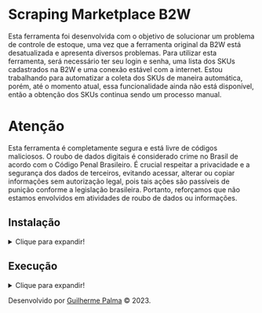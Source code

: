 # Scraping Marketplace B2W

Esta ferramenta foi desenvolvida com o objetivo de solucionar um problema de controle de estoque, uma vez que a ferramenta original da B2W está desatualizada e apresenta diversos problemas. Para utilizar esta ferramenta, será necessário ter seu login e senha, uma lista dos SKUs cadastrados na B2W e uma conexão estável com a internet. Estou trabalhando para automatizar a coleta dos SKUs de maneira automática, porém, até o momento atual, essa funcionalidade ainda não está disponível, então a obtenção dos SKUs continua sendo um processo manual.

# Atenção

Esta ferramenta é completamente segura e está livre de códigos maliciosos. O roubo de dados digitais é considerado crime no Brasil de acordo com o Código Penal Brasileiro. É crucial respeitar a privacidade e a segurança dos dados de terceiros, evitando acessar, alterar ou copiar informações sem autorização legal, pois tais ações são passíveis de punição conforme a legislação brasileira. Portanto, reforçamos que não estamos envolvidos em atividades de roubo de dados ou informações.

## Instalação

<details>
  <summary>Clique para expandir!</summary>
  <br>
  Para executar a aplicação, comece clonando este repositório ao executar o comando abaixo:

    git clone git@github.com:guilhermepallma/scraping_marketplace_b2w.git

  Entre no diretório raiz do projeto:

    cd scraping_marketplace_b2w
  
  Crie um ambiente virtual para a execução do programa:

    python -m venv .venv
    
  Ative o ambiente virtual:
  
    source .venv/bin/activate

  Instale as dependências no ambiente virtual:

    python -m pip install -r requirements.txt

  Com o seu ambiente virtual ativo, as dependências serão instaladas neste ambiente. Quando precisar desativar o ambiente virtual, execute o comando `deactivate`. Lembre-se de ativar novamente quando voltar a trabalhar no projeto. O arquivo `requirements.txt` instalará todas as dependências que serão utilizadas no projeto.
    
</details>

## Execução

<details>
  <summary>Clique para expandir!</summary>
  <br>
  
  Antes de ativar a aplicação, é fundamental preencher um parâmetro básico, que consiste no login e na senha da B2W. Na pasta raíz do projeto, crie um arquivo com o nome `.env` e insira o seguinte conteúdo dentro dele:

    EMAIL='seu email'
    PASSWORD='sua senha'
    
  Para iniciar o scraping bastar rodar o seguinte comando:
  
    python main.py

  Conforme mencionado anteriormente, a coleta dos SKUs da B2W ainda não foi automatizada. Portanto, é necessário preencher o arquivo 'skus.py' manualmente com todos os SKUs que deseja monitorar, seguindo a seguinte formatação:

    all_skus = [ 'BR78901154', 'BR78901153', 'BR78901152', ...]

  Ao final desse processo de verificação, será gerada uma planilha no formato `.xlsx`, na qual estará disponível colunas com os títulos `MODELO`, `ESTOQUE 01` e `ESTOQUE 02`, referindo-se às quantidades. Esta ferramenta verifica apenas dois estoques, porém é possível adicionar a verificação de mais estoques facilmente ao editar o código no arquivo `main.py`.
<br>

Se por acaso ocorrer algum problema na leitura do SKU, basta acessar o arquivo `message.log`, onde será indicado qual SKU apresentou problemas ou se não existe.

</details>
<div>

  Desenvolvido por [Guilherme Palma](www.linkedin.com/in/guilhermepallma) © 2023.
</div>
